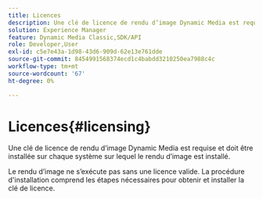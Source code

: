 ```yaml
---
title: Licences
description: Une clé de licence de rendu d’image Dynamic Media est requise et doit être installée sur chaque système sur lequel le rendu d’image est installé.
solution: Experience Manager
feature: Dynamic Media Classic,SDK/API
role: Developer,User
exl-id: c5e7e43a-1d98-43d6-909d-62e13e761dde
source-git-commit: 8454991568374ecd1c4babdd3210250ea7988c4c
workflow-type: tm+mt
source-wordcount: '67'
ht-degree: 0%

---
```


# Licences{#licensing}

Une clé de licence de rendu d’image Dynamic Media est requise et doit être installée sur chaque système sur lequel le rendu d’image est installé.

Le rendu d’image ne s’exécute pas sans une licence valide. La procédure d&#39;installation comprend les étapes nécessaires pour obtenir et installer la clé de licence.
